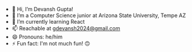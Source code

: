 - 👋 Hi, I’m Devansh Gupta!
- 👀 I’m a Computer Science junior at Arizona State University, Tempe AZ
- 🌱 I’m currently learning React
- 📫 Reachable at gdevansh2024@gmail.com
- 😄 Pronouns: he/him
- ⚡ Fun fact: I'm not much fun! 🙃

<!---

- 💞️ I’m looking to collaborate on ...
dgupta2003/dgupta2003 is a ✨ special ✨ repository because its `README.md` (this file) appears on your GitHub profile.
You can click the Preview link to take a look at your changes.
--->
